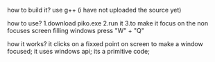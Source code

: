 how to build it?
  use g++
  (i have not uploaded the source yet) 

how to use?
  1.download piko.exe
  2.run it
  3.to make it focus on the non focuses screen filling windows press "W" + "Q"

how it works?
  it clicks on a fixxed point on screen to make a window focused;
  it uses windows api;
  its a primitive code;
